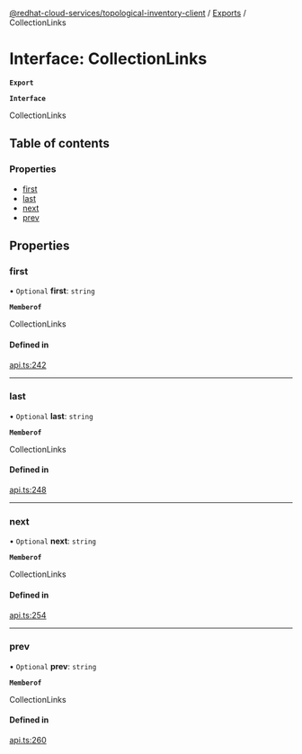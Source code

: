 [@redhat-cloud-services/topological-inventory-client](../README.md) / [Exports](../modules.md) / CollectionLinks

# Interface: CollectionLinks

**`Export`**

**`Interface`**

CollectionLinks

## Table of contents

### Properties

- [first](CollectionLinks.md#first)
- [last](CollectionLinks.md#last)
- [next](CollectionLinks.md#next)
- [prev](CollectionLinks.md#prev)

## Properties

### first

• `Optional` **first**: `string`

**`Memberof`**

CollectionLinks

#### Defined in

[api.ts:242](https://github.com/mkholjuraev/javascript-clients/blob/master/packages/topological-inventory/api.ts#L242)

___

### last

• `Optional` **last**: `string`

**`Memberof`**

CollectionLinks

#### Defined in

[api.ts:248](https://github.com/mkholjuraev/javascript-clients/blob/master/packages/topological-inventory/api.ts#L248)

___

### next

• `Optional` **next**: `string`

**`Memberof`**

CollectionLinks

#### Defined in

[api.ts:254](https://github.com/mkholjuraev/javascript-clients/blob/master/packages/topological-inventory/api.ts#L254)

___

### prev

• `Optional` **prev**: `string`

**`Memberof`**

CollectionLinks

#### Defined in

[api.ts:260](https://github.com/mkholjuraev/javascript-clients/blob/master/packages/topological-inventory/api.ts#L260)
